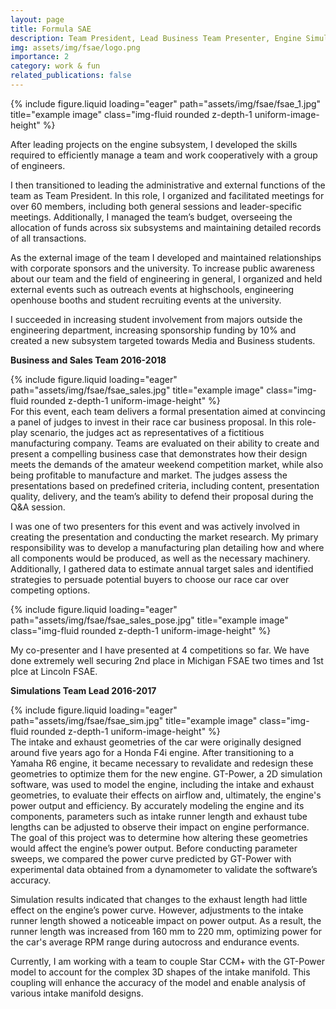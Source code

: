 ```yaml
---
layout: page
title: Formula SAE
description: Team President, Lead Business Team Presenter, Engine Simulations Lead
img: assets/img/fsae/logo.png
importance: 2
category: work & fun
related_publications: false
---
```

<div class="row d-flex justify-content-center">
    <div class="col-sm-13 mt-6 mt-md-0 d-flex justify-content-center">
        {% include figure.liquid loading="eager" path="assets/img/fsae/fsae_1.jpg" title="example image" class="img-fluid rounded z-depth-1 uniform-image-height" %}
    </div>
</div>

After leading projects on the engine subsystem, I developed  the skills required to efficiently manage a team and work cooperatively with a group of engineers. 

I then transitioned to leading the administrative and external functions of the team as Team President. In this role, I organized and facilitated meetings for over 60 members, including both general sessions and leader-specific meetings. Additionally, I managed the team’s budget, overseeing the allocation of funds across six subsystems and maintaining detailed records of all transactions.

As the external image of the team I developed and maintained relationships with corporate sponsors and the university. To increase public awareness about our team and the field of engineering in general, I organized and held external events such as outreach events at highschools, engineering openhouse booths and student recruiting events at the university.

I succeeded in increasing student involvement from majors outside the engineering department, increasing sponsorship funding by 10% and created a new subsystem targeted towards Media and Business students.


**Business and Sales Team 2016-2018**
<div class="row d-flex justify-content-center">
    <div class="col-sm-14 mt-6 mt-md-0 d-flex justify-content-center">
        {% include figure.liquid loading="eager" path="assets/img/fsae/fsae_sales.jpg" title="example image" class="img-fluid rounded z-depth-1 uniform-image-height" %}
    </div>
</div>
For this event, each team delivers a formal presentation aimed at convincing a panel of judges to invest in their race car business proposal. In this role-play scenario, the judges act as representatives of a fictitious manufacturing company. Teams are evaluated on their ability to create and present a compelling business case that demonstrates how their design meets the demands of the amateur weekend competition market, while also being profitable to manufacture and market. The judges assess the presentations based on predefined criteria, including content, presentation quality, delivery, and the team’s ability to defend their proposal during the Q&A session.

I was one of two presenters for this event and was actively involved in creating the presentation and conducting the market research. My primary responsibility was to develop a manufacturing plan detailing how and where all components would be produced, as well as the necessary machinery. Additionally, I gathered data to estimate annual target sales and identified strategies to persuade potential buyers to choose our race car over competing options.

<div class="row d-flex justify-content-center">
    <div class="col-sm-13 mt-6 mt-md-0 d-flex justify-content-center">
        {% include figure.liquid loading="eager" path="assets/img/fsae/fsae_sales_pose.jpg" title="example image" class="img-fluid rounded z-depth-1 uniform-image-height" %}
    </div>
</div>


My co-presenter and I have presented at 4 competitions so far. We have done extremely well securing 2nd place in Michigan FSAE two times and 1st plce at Lincoln FSAE.

**Simulations Team Lead 2016-2017**
<div class="row d-flex justify-content-center">
    <div class="col-sm-13 mt-6 mt-md-0 d-flex justify-content-center">
        {% include figure.liquid loading="eager" path="assets/img/fsae/fsae_sim.jpg" title="example image" class="img-fluid rounded z-depth-1 uniform-image-height" %}
    </div>
</div>
The intake and exhaust geometries of the car were originally designed around five years ago for a Honda F4i engine. After transitioning to a Yamaha R6 engine, it became necessary to revalidate and redesign these geometries to optimize them for the new engine. GT-Power, a 2D simulation software, was used to model the engine, including the intake and exhaust geometries, to evaluate their effects on airflow and, ultimately, the engine's power output and efficiency. By accurately modeling the engine and its components, parameters such as intake runner length and exhaust tube lengths can be adjusted to observe their impact on engine performance. The goal of this project was to determine how altering these geometries would affect the engine’s power output. Before conducting parameter sweeps, we compared the power curve predicted by GT-Power with experimental data obtained from a dynamometer to validate the software’s accuracy.

Simulation results indicated that changes to the exhaust length had little effect on the engine’s power curve. However, adjustments to the intake runner length showed a noticeable impact on power output. As a result, the runner length was increased from 160 mm to 220 mm, optimizing power for the car's average RPM range during autocross and endurance events.

Currently, I am working with a team to couple Star CCM+ with the GT-Power model to account for the complex 3D shapes of the intake manifold. This coupling will enhance the accuracy of the model and enable analysis of various intake manifold designs.